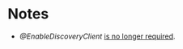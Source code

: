 # Notes

- *@EnableDiscoveryClient* [is no longer required](http://cloud.spring.io/spring-cloud-static/Finchley.SR1/single/spring-cloud.html#__enablediscoveryclient).